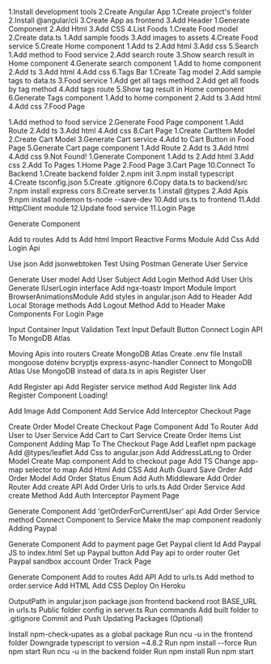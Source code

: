 1.Install development tools
2.Create Angular App
  1.Create project's folder
  2.Install @angular/cli
  3.Create App as frontend
3.Add Header
  1.Generate Component
  2.Add Html
  3.Add CSS
4.List Foods
  1.Create Food model
  2.Create data.ts
    1.Add sample foods
  3.Add images to assets
  4.Create Food service
  5.Create Home component
    1.Add ts
    2.Add html
    3.Add css
5.Search
 1.Add method to Food service
 2.Add search route
 3.Show search result in Home component
 4.Generate search component
  1.Add to home component
  2.Add ts
  3.Add html
  4.Add css
6.Tags Bar
 1.Create Tag model
 2.Add sample tags to data.ts
 3.Food service
  1.Add get all tags method
  2.Add get all foods by tag method
 4.Add tags route
 5.Show tag result in Home component
 6.Generate Tags component
   1.Add to home component
   2.Add ts
   3.Add html
   4.Add css
7.Food Page

   1.Add method to food service
   2.Generate Food Page component
     1.Add Route
     2.Add ts
     3.Add html
     4.Add css
8.Cart Page
 1.Create CartItem Model
 2.Create Cart Model
 3.Generate Cart service
 4.Add to Cart Button in Food Page
 5.Generate Cart page component
   1.Add Route
   2.Add ts
   3.Add html
   4.Add css
9.Not Found!
 1.Generate Component
  1.Add ts
  2.Add html
  3.Add css
2.Add To Pages
  1.Home Page
  2.Food Page
  3.Cart Page
10.Connect To Backend
  1.Create backend folder
  2.npm init
  3.npm install typescript
  4.Create tsconfig.json
  5.Create .gitignore
  6.Copy data.ts to backend/src
  7.npm install express cors
  8.Create server.ts
    1.install @types
    2.Add Apis
  9.npm install nodemon ts-node --save-dev
  10.Add urs.ts to frontend
  11.Add HttpClient module
  12.Update food service
11.Login Page

Generate Component

Add to routes
Add ts
Add html
Import Reactive Forms Module
Add Css
Add Login Api

Use json
Add jsonwebtoken
Test Using Postman
Generate User Service

Generate User model
Add User Subject
Add Login Method
Add User Urls
Generate IUserLogin interface
Add ngx-toastr
Import Module
Import BrowserAnimationsModule
Add styles in angular.json
Add to Header
Add Local Storage methods
Add Logout Method
Add to Header
Make Components For Login Page

Input Container
Input Validation
Text Input
Default Button
Connect Login API To MongoDB Atlas

Moving Apis into routers
Create MongoDB Atlas
Create .env file
Install
mongoose
dotenv
bcryptjs
express-async-handler
Connect to MongoDB Atlas
Use MongoDB instead of data.ts in apis
Register User

Add Register api
Add Register service method
Add Register link
Add Register Component
Loading!

Add Image
Add Component
Add Service
Add Interceptor
Checkout Page

Create Order Model
Create Checkout Page Component
Add To Router
Add User to User Service
Add Cart to Cart Service
Create Order Items List Component
Adding Map To The Checkout Page
Add Leaflet npm package
Add @types/leaflet
Add Css to angular.json
Add AddressLatLng to Order Model
Create Map component
Add to checkout page
Add TS
Change app-map selector to map
Add Html
Add CSS
Add Auth Guard
Save Order
Add Order Model
Add Order Status Enum
Add Auth Middleware
Add Order Router
Add create API
Add Order Urls to urls.ts
Add Order Service
Add create Method
Add Auth Interceptor
Payment Page

Generate Component
Add 'getOrderForCurrentUser' api
Add Order Service method
Connect Component to Service
Make the map component readonly
Adding Paypal

Generate Component
Add to payment page
Get Paypal client Id
Add Paypal JS to index.html
Set up Paypal button
Add Pay api to order router
Get Paypal sandbox account
Order Track Page

Generate Component
Add to routes
Add API
Add to urls.ts
Add method to order.service
Add HTML
Add CSS
Deploy On Heroku

OutputPath in angular.json
package.json
frontend
backend
root
BASE_URL in urls.ts
Public folder config in server.ts
Run commands
Add built folder to .gitignore
Commit and Push
Updating Packages (Optional)

Install npm-check-upates as a global package
Run ncu -u in the frontend folder
Downgrade typescript to version ~4.8.2
Run npm install --force
Run npm start
Run ncu -u in the backend folder
Run npm install
Run npm start
 